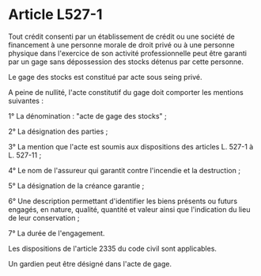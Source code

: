# Article L527-1

<p>Tout crédit consenti par un établissement de crédit ou une société de financement à une personne morale de droit privé ou à une personne physique dans l'exercice de son activité professionnelle peut être garanti par un gage sans dépossession des stocks détenus par cette personne.</p><p>Le gage des stocks est constitué par acte sous seing privé.</p><p>A peine de nullité, l'acte constitutif du gage doit comporter les mentions suivantes :</p><p>1° La dénomination : "acte de gage des stocks" ;</p><p>2° La désignation des parties ;</p><p>3° La mention que l'acte est soumis aux dispositions des articles L. 527-1 à L. 527-11 ;</p><p>4° Le nom de l'assureur qui garantit contre l'incendie et la destruction ;</p><p>5° La désignation de la créance garantie ;</p><p>6° Une description permettant d'identifier les biens présents ou futurs engagés, en nature, qualité, quantité et valeur ainsi que l'indication du lieu de leur conservation ;</p><p>7° La durée de l'engagement.</p><p>Les dispositions de l'article 2335 du code civil sont applicables.</p><p>Un gardien peut être désigné dans l'acte de gage.</p>
